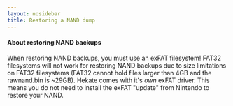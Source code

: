 ```yaml
---
layout: nosidebar
title: Restoring a NAND dump
---
```


#### About restoring NAND backups

When restoring NAND backups, you must use an exFAT filesystem! FAT32 filesystems will not work for restoring NAND backups due to size limitations on FAT32 filesystems (FAT32 cannot hold files larger than 4GB and the rawnand.bin is ~29GB). Hekate comes with it's _own_ exFAT driver. This means you do not need to install the exFAT "update" from Nintendo to restore your NAND.